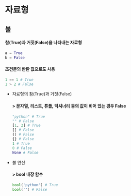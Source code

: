 자료형
========

불
----------
#### 참(True)과 거짓(False)을 나타내는 자료형
```python
a = True
b = False
```

#### 조건문의 반환 값으로도 사용
```python
1 == 1 # True
1 > 2 # False
```

* 자료형의 참(True)과 거짓(False)
  #### > 문자열, 리스트, 튜플, 딕셔너리 등의 값이 비어 있는 경우 False
  ```python
  "python" # True
  "" # False
  [1, 2] # True
  [] # False
  () # False
  {} # False
  1 # True
  0 # False
  None # False
  ```

* 불 연산
  #### > bool 내장 함수
  ```python
  bool('python') # True
  bool('') # False
  ```